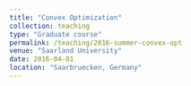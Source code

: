 ```yaml
---
title: "Convex Optimization"
collection: teaching
type: "Graduate course"
permalink: /teaching/2016-summer-convex-opt
venue: "Saarland University"
date: 2016-04-01
location: "Saarbruecken, Germany"
---
```

